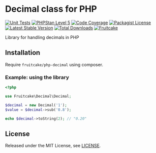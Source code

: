 # Decimal class for PHP

[![Unit Tests](https://github.com/fruitcake/php-decimal/actions/workflows/run-tests.yml/badge.svg)](https://github.com/fruitcake/php-decimal/actions)
[![PHPStan Level 5](https://img.shields.io/badge/PHPStan-Level%205-blue)](https://github.com/fruitcake/php-decimal/actions)
[![Code Coverage](https://img.shields.io/badge/CodeCoverage-100%25-brightgreen)](https://github.com/fruitcake/php-decimal/actions/workflows/run-coverage.yml)
[![Packagist License](https://poser.pugx.org/fruitcake/php-decimal/license.png)](http://choosealicense.com/licenses/mit/)
[![Latest Stable Version](https://poser.pugx.org/fruitcake/php-decimal/version.png)](https://packagist.org/packages/fruitcake/php-decimal)
[![Total Downloads](https://poser.pugx.org/fruitcake/php-decimal/d/total.png)](https://packagist.org/packages/fruitcake/php-decimal)
[![Fruitcake](https://img.shields.io/badge/Powered%20By-Fruitcake-b2bc35.svg)](https://fruitcake.nl/)

Library for handling decimals in PHP

## Installation

Require `fruitcake/php-decimal` using composer.

### Example: using the library

```php
<?php

use Fruitcake\Decimal\Decimal;

$decimal = new Decimal('1');
$value = $decimal->sub('0.8');

echo $decimal->toString(2); // "0.20"
```

## License

Released under the MIT License, see [LICENSE](LICENSE).
